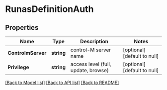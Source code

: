 # RunasDefinitionAuth

## Properties
Name | Type | Description | Notes
------------ | ------------- | ------------- | -------------
**ControlmServer** | **string** | control-M server name | [optional] [default to null]
**Privilege** | **string** | access level (full, update, browse) | [optional] [default to null]

[[Back to Model list]](../README.md#documentation-for-models) [[Back to API list]](../README.md#documentation-for-api-endpoints) [[Back to README]](../README.md)

